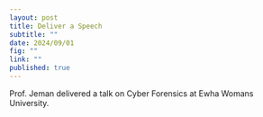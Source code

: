 ```yaml
---
layout: post
title: Deliver a Speech
subtitle: ""
date: 2024/09/01
fig: ""
link: ""
published: true
---
```


Prof. Jeman delivered a talk on Cyber Forensics at Ewha Womans University.

